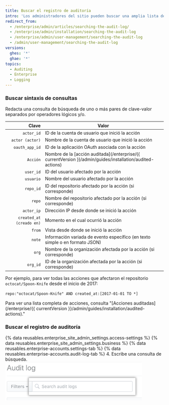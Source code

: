 ```yaml
---
title: Buscar el registro de auditoría
intro: 'Los administradores del sitio pueden buscar una amplia lista de [acciones auditadas](/enterprise/{{ currentVersion }}/admin/guides/installation/audited-actions) en {% data variables.product.product_location_enterprise %}.'
redirect_from:
  - /enterprise/admin/articles/searching-the-audit-log/
  - /enterprise/admin/installation/searching-the-audit-log
  - /enterprise/admin/user-management/searching-the-audit-log
  - /admin/user-management/searching-the-audit-log
versions:
  ghes: '*'
  ghae: '*'
topics:
  - Auditing
  - Enterprise
  - Logging
---
```

### Buscar sintaxis de consultas

Redacta una consulta de búsqueda de uno o más pares de clave-valor separados por operadores lógicos y/o.

|                    Clave | Valor                                                                                                    |
| ------------------------:| -------------------------------------------------------------------------------------------------------- |
|               `actor_id` | ID de la cuenta de usuario que inició la acción                                                          |
|          `actor (actor)` | Nombre de la cuenta de usuario que inició la acción                                                      |
|           `oauth_app_id` | ID de la aplicación OAuth asociada con la acción                                                         |
|                 `Acción` | Nombre de la [acción auditada](/enterprise/{{ currentVersion }}/admin/guides/installation/audited-actions) |
|                `user_id` | ID del usuario afectado por la acción                                                                    |
|                `usuario` | Nombre del usuario afectado por la acción                                                                |
|                `repo_id` | ID del repositorio afectado por la acción (si corresponde)                                               |
|                   `repo` | Nombre del repositorio afectado por la acción (si corresponde)                                           |
|               `actor_ip` | Dirección IP desde donde se inició la acción                                                             |
| `created_at (creado en)` | Momento en el cual ocurrió la acción                                                                     |
|                   `from` | Vista desde donde se inició la acción                                                                    |
|                   `note` | Información variada de evento específico (en texto simple o en formato JSON)                             |
|                    `org` | Nombre de la organización afectada por la acción (si corresponde)                                        |
|                 `org_id` | ID de la organización afectada por la acción (si corresponde)                                            |

Por ejemplo, para ver todas las acciones que afectaron el repositorio `octocat/Spoon-Knife` desde el inicio de 2017:

  `repo:"octocat/Spoon-Knife" AND created_at:[2017-01-01 TO *]`

Para ver una lista completa de acciones, consulta "[Acciones auditadas](/enterprise/{{ currentVersion }}/admin/guides/installation/audited-actions)."

### Buscar el registro de auditoría

{% data reusables.enterprise_site_admin_settings.access-settings %}
{% data reusables.enterprise_site_admin_settings.business %}
{% data reusables.enterprise-accounts.settings-tab %}
{% data reusables.enterprise-accounts.audit-log-tab %}
4. Escribe una consulta de búsqueda. ![Consulta de búsqueda](/assets/images/enterprise/site-admin-settings/search-query.png)
